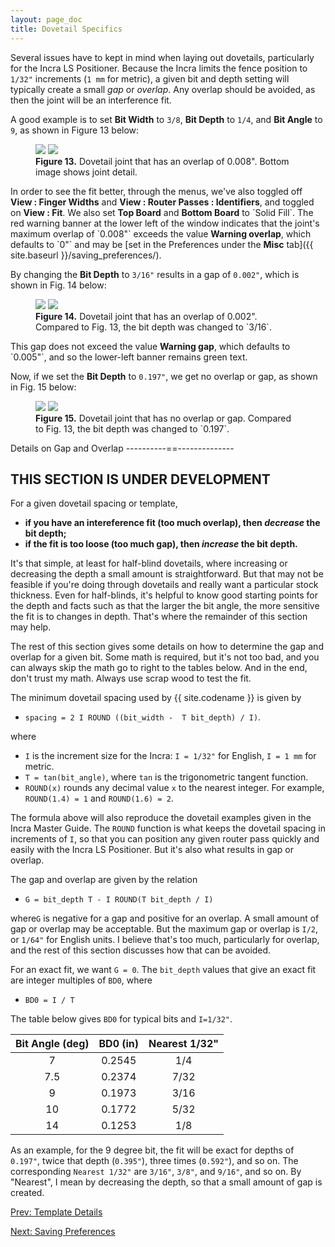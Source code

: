 ```yaml
---
layout: page_doc
title: Dovetail Specifics
---
```


Several issues have to kept in mind when laying out dovetails, particularly
for the Incra LS Positioner.  Because the Incra limits the fence position to
`1/32"` increments (`1 mm` for metric), a given bit and depth setting will
typically create a small *gap* or *overlap*.  Any overlap should be avoided,
as then the joint will be an interference fit.

A good example is to set <b>Bit Width</b> to `3/8`, <b>Bit Depth</b> to `1/4`,
and <b>Bit Angle</b> to `9`, as shown in Figure 13 below:
<figure class="zoomable">
<a name="figure13">
<img src="{{ site.baseurl }}/images/fit_overlap_screen_shot.png">
<a data-featherlight="{{ site.baseurl }}/images/fit_overlap_zoom.png">
<img src="{{ site.baseurl }}/images/fit_overlap_zoom.png">
</a>
</a>
<figcaption>
<b>Figure 13.</b> Dovetail joint that has an overlap of 0.008".
Bottom image shows joint detail.
</figcaption>
</figure>
In order to see the fit better, through the menus, we've also toggled off
<b>View : Finger Widths</b> and <b>View : Router Passes : Identifiers</b>,
and toggled on <b>View : Fit</b>.  We also set <b>Top Board</b> and <b>Bottom Board</b>
to `Solid Fill`.  The red warning banner at the lower left of the window
indicates that the joint's maximum overlap of `0.008"` exceeds the value <b>Warning
overlap</b>, which defaults to `0"` and 
may be [set in the Preferences under the <b>Misc</b> tab]({{ site.baseurl }}/saving_preferences/).

By changing the <b>Bit Depth</b> to `3/16"` results in a gap of `0.002"`,
which is shown in Fig. 14 below:
<figure class="zoomable">
<a name="figure14">
<img src="{{ site.baseurl }}/images/fit_gap_screen_shot.png">
<a data-featherlight="{{ site.baseurl }}/images/fit_gap_zoom.png">
<img src="{{ site.baseurl }}/images/fit_gap_zoom.png">
</a>
</a>
<figcaption>
<b>Figure 14.</b> Dovetail joint that has an overlap of 0.002".
Compared to Fig. 13, the bit depth was changed to `3/16`.
</figcaption>
</figure>
This gap does not exceed the value <b>Warning gap</b>, which defaults to
`0.005"`, and so the lower-left banner remains green text.

Now, if we set the <b>Bit Depth</b> to `0.197"`, we get no overlap or gap, as
shown in Fig. 15 below:
<figure class="zoomable">
<a name="figure15">
<img src="{{ site.baseurl }}/images/fit_perfect_screen_shot.png">
<a data-featherlight="{{ site.baseurl }}/images/fit_perfect_zoom.png">
<img src="{{ site.baseurl }}/images/fit_perfect_zoom.png">
</a>
</a>
<figcaption>
<b>Figure 15.</b> Dovetail joint that has no overlap or gap.
Compared to Fig. 13, the bit depth was changed to `0.197`.
</figcaption>
</figure>

Details on Gap and Overlap
----------==--------------

THIS SECTION IS UNDER DEVELOPMENT
---------------------------------

For a given dovetail spacing or template,

* <b>if you have an intereference fit (too much overlap), then *decrease* the bit depth;</b>
* <b>if the fit is too loose (too much gap), then *increase* the bit depth.</b>

It's that simple, at least for half-blind dovetails, where increasing or
decreasing the depth a small amount is straightforward.  But that may not be
feasible if you're doing through dovetails and really want a particular stock
thickness.  Even for half-blinds, it's helpful to know good starting points
for the depth and facts such as that the larger the bit angle, the more
sensitive the fit is to changes in depth.  That's where the remainder of this
section may help.

The rest of this section gives some details on how to determine the gap and
overlap for a given bit.  Some math is required, but it's not too bad, and you
can always skip the math go to right to the tables below.  And in the end, don't
trust my math.  Always use scrap wood to test the fit.

The minimum dovetail spacing used by {{ site.codename }} is given by

* `spacing = 2 I ROUND ((bit_width -  T bit_depth) / I)`.

where

* `I` is the increment size for the Incra:  `I = 1/32"` for English, `I = 1
  mm` for metric.
* `T = tan(bit_angle)`, where `tan` is the trigonometric tangent function.
* `ROUND(x)` rounds any decimal value `x` to the nearest integer. For
  example, `ROUND(1.4) = 1` and `ROUND(1.6) = 2`.

The formula above will also reproduce the dovetail examples given in the Incra Master Guide.
The `ROUND` function is what keeps the dovetail spacing in increments of `I`,
so that you can position any given router pass quickly and easily with the Incra LS Positioner.
But it's also what results in gap or overlap.

The gap and overlap are given by the relation

* `G = bit_depth T - I ROUND(T bit_depth / I)`

where`G` is negative for a gap and positive for an overlap.  A small amount of
gap or overlap may be acceptable.  But the maximum gap or overlap is `I/2`, or
`1/64"` for English units.  I believe that's too much, particularly for
overlap, and the rest of this section discusses how that can be avoided.

For an exact fit, we want `G = 0`.  The `bit_depth` values that give an
exact fit are integer multiples of `BD0`, where

* `BD0 = I / T`

The table below gives `BD0` for typical bits and `I=1/32"`.

| Bit Angle (deg) | BD0 (in)      | Nearest 1/32" |
|:---------------:|:-------------:|:-------------:|
|     7           | 0.2545        |  1/4          |
|     7.5         | 0.2374        |  7/32         |
|     9           | 0.1973        |  3/16         |
|     10          | 0.1772        |  5/32         |
|     14          | 0.1253        |  1/8          |

As an example, for the 9 degree bit, the fit will be exact for depths of
`0.197"`, twice that depth (`0.395"`), three times (`0.592"`), and so on.
The corresponding `Nearest 1/32"` are `3/16"`, `3/8"`, and `9/16"`, and so
on. By "Nearest", I mean by decreasing the depth, so that a small amount of
gap is created.

<div id="textbox">
  <p class="alignleft">
    <a href="{{ site.baseurl }}/template/">Prev: Template Details</a>
  </p>
  <p class="alignright">
    <a href="{{ site.baseurl }}/saving_preferences/">Next: Saving Preferences</a>
  </p>
</div>
<div style="clear: both;"></div>
